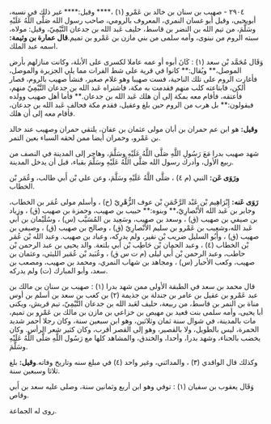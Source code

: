 ٢٩٠٤ - صهيب بن سنان بن خالد بن عَمْرو (١) ،**** وقيل:**** غير ذلك في نسبه، أبويحيى، وقيل أبو غسان النمري، المعروف بالرومي، صاحب رسول الله صَلَّى اللَّهُ عَلَيْهِ وسَلَّمَ، من تيم الله بن النضر بن قاسط، حليف عَبد الله بن جدعان التَّيْمِيّ، وقيل: مولاه، سبته الروم من نينوى، وأمه سلمى من بني مازن بن عَمْرو بن تميم.**قال عمارة بن وثيمة:** اسمه عبد الملك.

وَقَال مُحَمَّد بْن سعد (١) : كَانَ أبوه أو عمه عاملا لكسرى على الأبلة، وكانت منازلهم بأرض الموصل،** ويُقال:** كانوا في قرية على شط الفرات مما يلي الجزيرة والموصل، فأغارت الروم على تلك الناحية، فست صهيبا وهو غلام صغير، فنشأ صهيب بالروم، فصار ألكن، فابتاعته كلب منهم فقدمت به مكة، فاشتراه عَبد الله بن جدعان التَّيْمِيّ منهم، فأعتقه، فأقام معه بمكة إلى أن هلك عَبد الله بن جدعان.** فأما أهل صهيب وولده فيقولون:** بل هرب من الروم حين بلغ وعقيل، فقدم مكة فحالف عَبد الله بن جدعان، فأقام معه إلى أن هلك.

**وقيل:** هو ابن عم حمران بن أبان مولى عثمان بن عفان، يلتقي حمران وصهيب عند خالد بن عَمْرو، وحمران أيضا ممن لحقه السباء بعين التمر.

شهد صهيب بدرا مَعَ رَسُولِ اللَّهِ صَلَّى اللَّهُ عَلَيْهِ وسَلَّمَ، وهاجر إلى المدينة في النصف من ربيع الأول، وأدرك رسول الله صَلَّى اللَّهُ عَلَيْهِ وسَلَّمَ بقباء، قبل أن يدخل المدينة.

**ورَوَى عَن:** النبي (م ٤) ، صَلَّى اللَّهُ عَلَيْهِ وسَلَّمَ، وعن علي بْن أَبي طالب، وعُمَر بْن الخطاب.

**رَوَى عَنه:** إِبْرَاهِيم بْن عَبْد الرَّحْمَنِ بْن عوف الزُّهْرِيّ (خ) ، وأسلم مولى عُمَر بن الخطاب، وجابر بن عَبد الله الأَنْصارِيّ،** وبنوه:** حبيب بن صهيب، وحمزة بن صهيب (ق) ، وزياد بن صيفي بن صهيب (ق) ، وسعد بن صهيب، وسَعِيد بن المُسَيَّب (س) ، وسُلَيْمان بن أَبي عَبد الله،وشعيب بن عَمْرو بن سليم الأَنْصارِيّ (ق) ، وصالح بن صهيب (ق) ، وصيفي بن صهيب (ق) ، وأَبُو السليل ضريب بْن نقير، ولم يدركه، وعباد بن صهيب. وعبد الله بْن عُمَر بْن الخطاب (٤) ، وعبد الحمان بْن حَاطِب بْن أَبي بلتعة. والد يحيى بن عبد الرحمن بْن حاطب، وعبد الرحمن بْن أَبي ليلى (م ت س ق) ، وعُبَيد بْن عُمَير الليثي، وعثمان بن صهيب، وكعب الأحبار (س) ، ومجاهد بن شهاب النمري، ومحمد بن صهيب، ومصعب بن سعد، وأبو المبارك (ت) ولم يدركه.

قال محمد بن سعد في الطبقة الأولى ممن شهد بدرا (١) : صهيب بن سنان بن مالك بن عبد عَمْرو بن عقيل بن عامر بن جندلة بن جذيمة (٢) بن كعب بن سعد بن أسلم بن أوس مناة بن النمر بن قاسط، من ربيعة، حليف لعَبد الله بن جدعان التَّيْمِيّ، تيم قريش، ويكنى أبا يحيى، وأمه سلمى بنت قعيد بن مهيص بن خزاعي بن مازن بن مالك بن عَمْرو بن تميم، مات بالمدينة، في شوال سنة ثمان وثلاثين، وهو ابن سبعين سنة، وكان رجلا أحمر شديد الحمرة، ليس بالطويل، ولا بالقصير، وهو إلى القصر أقرب، وكان كثير شعر الرأس. وكان يخضب بالحناء، وشهد بدرا، وأحدا، والخندق، والمشاهد كلها مع رَسُول اللَّهِ صَلَّى اللَّهُ عَلَيْهِ وسَلَّمَ.

وكذلك قال الواقدي (٣) ، والمدائني، وغير واحد (٤) في مبلغ سنه وتاريخ وفاته.**وقيل:** بلغ ثلاثا وسبعين سنة.

وَقَال يعقوب بن سفيان (١) : توفي وهو ابن أربع وثمانين سنة، وصلى عليه سعد بن أَبي وقاص.

روى له الجماعة.
